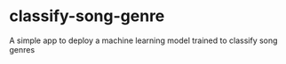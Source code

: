 # classify-song-genre
A simple app to deploy a machine learning model trained to classify song genres
